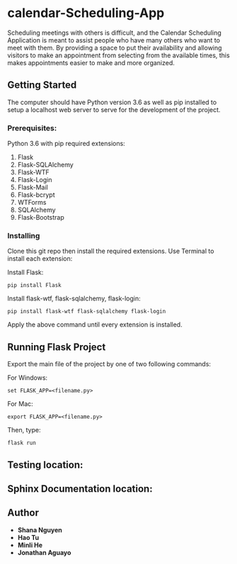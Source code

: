 # calendar-Scheduling-App
Scheduling meetings with others is difficult, and the Calendar Scheduling Application is meant to assist people who have many others who want to meet with them. By providing a space to put their availability and allowing visitors to make an appointment from selecting from the available times, this makes appointments easier to make and more organized.

## Getting Started

The computer should have Python version 3.6 as well as pip installed to setup a localhost web server to serve for the development of the project.

### Prerequisites:

Python 3.6 with pip required extensions:

1. Flask
2. Flask-SQLAlchemy
3. Flask-WTF
4. Flask-Login
5. Flask-Mail
6. Flask-bcrypt
7. WTForms
8. SQLAlchemy
9. Flask-Bootstrap


### Installing

Clone this git repo then install the required extensions. 
Use Terminal to install each extension:

Install Flask:
```
pip install Flask
```
Install flask-wtf, flask-sqlalchemy, flask-login:
```
pip install flask-wtf flask-sqlalchemy flask-login
```
Apply the above command until every extension is installed.

## Running Flask Project

Export the main file of the project by one of two following commands:

For Windows:
```
set FLASK_APP=<filename.py>
```
For Mac:
```
export FLASK_APP=<filename.py>
```

Then, type:
```
flask run
```
## Testing location: 

## Sphinx Documentation location: 


## Author
* **Shana Nguyen**
* **Hao Tu**
* **Minli He**
* **Jonathan Aguayo**
